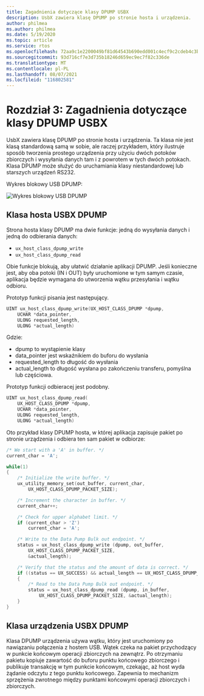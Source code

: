 ```yaml
---
title: Zagadnienia dotyczące klasy DPUMP USBX
description: UsbX zawiera klasę DPUMP po stronie hosta i urządzenia.
author: philmea
ms.author: philmea
ms.date: 5/19/2020
ms.topic: article
ms.service: rtos
ms.openlocfilehash: 72aa9c1e2200049bf81d64543b690edd001c4ecf9c2cdeb4c3bea5f1b03aa5b8
ms.sourcegitcommit: 93d716cf7e3d735b18246d659ec9ec7f82c336de
ms.translationtype: MT
ms.contentlocale: pl-PL
ms.lasthandoff: 08/07/2021
ms.locfileid: "116802581"
---
```

# <a name="chapter-3-usbx-dpump-class-considerations"></a>Rozdział 3: Zagadnienia dotyczące klasy DPUMP USBX

UsbX zawiera klasę DPUMP po stronie hosta i urządzenia. Ta klasa nie jest klasą standardową samą w sobie, ale raczej przykładem, który ilustruje sposób tworzenia prostego urządzenia przy użyciu dwóch potoków zbiorczych i wysyłania danych tam i z powrotem w tych dwóch potokach. Klasa DPUMP może służyć do uruchamiania klasy niestandardowej lub starszych urządzeń RS232.

Wykres blokowy USB DPUMP:

![Wykres blokowy USB DPUMP](./media/usbx-host-stack-supplemental/usb-dpump-flow-chart.png)

## <a name="usbx-dpump-host-class"></a>Klasa hosta USBX DPUMP

Strona hosta klasy DPUMP ma dwie funkcje: jedną do wysyłania danych i jedną do odbierania danych:

- `ux_host_class_dpump_write`
- `ux_host_class_dpump_read`

Obie funkcje blokują, aby ułatwić działanie aplikacji DPUMP. Jeśli konieczne jest, aby oba potoki (IN i OUT) były uruchomione w tym samym czasie, aplikacja będzie wymagana do utworzenia wątku przesyłania i wątku odbioru.

Prototyp funkcji pisania jest następujący.

```C
UINT ux_host_class_dpump_write(UX_HOST_CLASS_DPUMP *dpump,
    UCHAR *data_pointer,
    ULONG requested_length,  
    ULONG *actual_length)
```

Gdzie:

- dpump to wystąpienie klasy
- data_pointer jest wskaźnikiem do buforu do wysłania
- requested_length to długość do wysłania
- actual_length to długość wysłana po zakończeniu transferu, pomyślna lub częściowa.

Prototyp funkcji odbieracej jest podobny.

```C
UINT ux_host_class_dpump_read(
    UX_HOST_CLASS_DPUMP *dpump,
    UCHAR *data_pointer,
    ULONG requested_length,
    ULONG *actual_length)
```

Oto przykład klasy DPUMP hosta, w której aplikacja zapisuje pakiet po stronie urządzenia i odbiera ten sam pakiet w odbiorze:

```C
/* We start with a 'A' in buffer. */
current_char = 'A';

while(1)
{
    /* Initialize the write buffer. */
    ux_utility_memory_set(out_buffer, current_char,
        UX_HOST_CLASS_DPUMP_PACKET_SIZE);

    /* Increment the character in buffer. */
    current_char++;

    /* Check for upper alphabet limit. */
    if (current_char > 'Z')
        current_char = 'A';

    /* Write to the Data Pump Bulk out endpoint. */
    status = ux_host_class_dpump_write (dpump, out_buffer,
        UX_HOST_CLASS_DPUMP_PACKET_SIZE,
        &actual_length);

    /* Verify that the status and the amount of data is correct. */
    if ((status == UX_SUCCESS) && actual_length == UX_HOST_CLASS_DPUMP_PACKET_SIZE)
    {
        /* Read to the Data Pump Bulk out endpoint. */
        status = ux_host_class_dpump_read (dpump, in_buffer,
            UX_HOST_CLASS_DPUMP_PACKET_SIZE, &actual_length);
    }
}
```

## <a name="usbx-dpump-device-class"></a>Klasa urządzenia USBX DPUMP

Klasa DPUMP urządzenia używa wątku, który jest uruchomiony po nawiązaniu połączenia z hostem USB. Wątek czeka na pakiet przychodzący w punkcie końcowym operacji zbiorczych na zewnątrz. Po otrzymaniu pakietu kopiuje zawartość do buforu punktu końcowego zbiorczego i publikuje transakcję w tym punkcie końcowym, czekając, aż host wyda żądanie odczytu z tego punktu końcowego. Zapewnia to mechanizm sprzężenia zwrotnego między punktami końcowymi operacji zbiorczych i zbiorczych.
